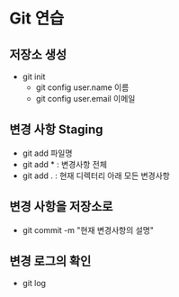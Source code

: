 # Git 연습

## 저장소 생성

- git init
    - git config 
        user.name  이름
    - git config
        user.email 이메일

## 변경 사항 Staging

- git add 파일명
- git add * : 변경사항 전체
- git add . : 현재 디렉터리 아래 모든 변경사항 

## 변경 사항을 저장소로

- git commit -m "현재 변경사항의 설명"

## 변경 로그의 확인

- git log

